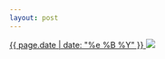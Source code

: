 ```yaml
---
layout: post
---
```


<p>
  <a href="/275">
    <time>{{ page.date | date: "%e %B %Y" }}</time>
    <img src="https://s3.amazonaws.com/life.aaronjgreenberg.com/275.jpg">
  </a>
  
</p>
